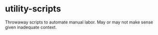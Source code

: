 # utility-scripts
Throwaway scripts to automate manual labor. May or may not make sense given inadequate context. 
